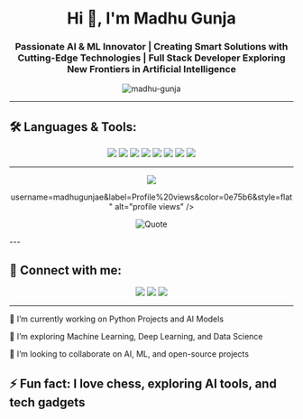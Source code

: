 <h1 align="center">Hi 👋, I'm Madhu Gunja</h1>
<h3 align="center">Passionate AI & ML Innovator | Creating Smart Solutions with Cutting-Edge Technologies | Full Stack Developer Exploring New Frontiers in Artificial Intelligence</h3>

<p align="center">
  <img src="https://komarev.com/ghpvc/?username=madhu-gunja&label=Profile%20views&color=0e75b6&style=flat" alt="madhu-gunja" />
</p>

---

## 🛠️ Languages & Tools:

<p align="center">
  <img src="https://img.shields.io/badge/Java-ED8B00?style=for-the-badge&logo=java&logoColor=white"/>
  <img src="https://img.shields.io/badge/Python-3776AB?style=for-the-badge&logo=python&logoColor=white"/>
  <img src="https://img.shields.io/badge/HTML5-E34F26?style=for-the-badge&logo=html5&logoColor=white"/>
  <img src="https://img.shields.io/badge/CSS3-1572B6?style=for-the-badge&logo=css3&logoColor=white"/>
  <img src="https://img.shields.io/badge/MySQL-005C84?style=for-the-badge&logo=mysql&logoColor=white"/>
  <img src="https://img.shields.io/badge/Spring%20Boot-6DB33F?style=for-the-badge&logo=spring-boot&logoColor=white"/>
  <img src="https://img.shields.io/badge/Angular-DD0031?style=for-the-badge&logo=angular&logoColor=white"/>
  <img src="https://img.shields.io/badge/Linux-FCC624?style=for-the-badge&logo=linux&logoColor=black"/>
</p>

---



<p align="center"> <img src="https://github-readme-activity-graph.cyclic.app/graph?username=madhugunja&theme=tokyo-night"  </p> <p align="center"> username=madhugunjae&label=Profile%20views&color=0e75b6&style=flat" alt="profile views" /> </p> <p align="center"> <img src="https://quotes-github-readme.vercel.app/api?type=horizontal&theme=radical" alt="Quote" /> </p>
---

## 📣 Connect with me:

<p align="center">
  <a href="mailto:madhugunja009@gmail.com"><img src="https://img.shields.io/badge/Gmail-D14836?style=for-the-badge&logo=gmail&logoColor=white"></a>
  <a href="https://www.linkedin.com/in/(https://www.linkedin.com/in/madhu-gunja-7a9b41249/)/"><img src="https://img.shields.io/badge/LinkedIn-0077B5?style=for-the-badge&logo=linkedin&logoColor=white"></a>
  <a href="https://github.com/madhugunja"><img src="https://img.shields.io/badge/GitHub-100000?style=for-the-badge&logo=github&logoColor=white"></a>
</p>

---
🔭 I’m currently working on Python Projects and AI Models

🌱 I’m exploring Machine Learning, Deep Learning, and Data Science

👯 I’m looking to collaborate on AI, ML, and open-source projects

⚡ Fun fact: I love chess, exploring AI tools, and tech gadgets
---

